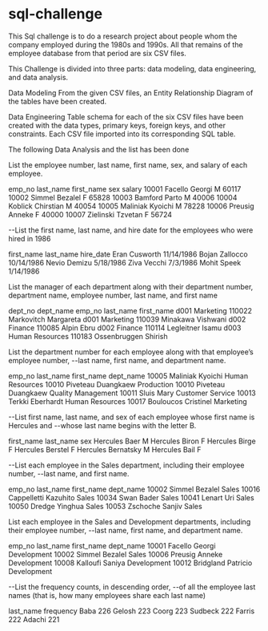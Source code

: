 # sql-challenge

This Sql challenge is to do a research project about people whom the company employed during the 1980s and 1990s. 
All that remains of the employee database from that period are six CSV files.


This Challenge is divided into three parts: data modeling, data engineering, and data analysis.

Data Modeling
From the given CSV files, an Entity Relationship Diagram of the tables have been created. 

Data Engineering
Table schema for each of the six CSV files have been created with the data types, primary keys, foreign keys, and other constraints.
Each CSV file imported into its corresponding SQL table.


The following Data Analysis and the list has been done

List the employee number, last name, first name, sex, and salary of each employee.

emp_no	last_name	first_name	sex	salary
10001		Facello	Georgi	M	60117
10002		Simmel	Bezalel	F	65828
10003		Bamford	Parto		M	40006
10004		Koblick	Chirstian	M	40054
10005		Maliniak	Kyoichi	M	78228
10006		Preusig	Anneke	F	40000
10007		Zielinski	Tzvetan	F	56724


--List the first name, last name, and hire date for the employees who were hired in 1986

first_name	last_name	hire_date
Eran		Cusworth	11/14/1986
Bojan		Zallocco	10/14/1986
Nevio		Demizu	5/18/1986
Ziva		Vecchi	7/3/1986
Mohit		Speek		1/14/1986

List the manager of each department along with their department number, department name,
employee number, last name, and first name 

dept_no	dept_name		emp_no	last_name		first_name
d001		Marketing		110022	Markovitch		Margareta
d001		Marketing		110039	Minakawa		Vishwani
d002		Finance		110085	Alpin			Ebru
d002		Finance		110114	Legleitner		Isamu
d003		Human Resources	110183	Ossenbruggen	Shirish

List the department number for each employee along with that employee’s employee number, 
--last name, first name, and department name.

emp_no	last_name	first_name	dept_name
10005		Maliniak	Kyoichi	Human Resources
10010		Piveteau	Duangkaew	Production
10010		Piveteau	Duangkaew	Quality Management
10011		Sluis		Mary		Customer Service
10013		Terkki	Eberhardt	Human Resources
10017		Bouloucos	Cristinel	Marketing

--List first name, last name, and sex of each employee whose first name is Hercules and 
--whose last name begins with the letter B.

first_name	last_name	sex
Hercules	Baer		M
Hercules	Biron		F
Hercules	Birge		F
Hercules	Berstel	F
Hercules	Bernatsky	M
Hercules	Bail		F

--List each employee in the Sales department, including their employee number, 
--last name, and first name.

emp_no	last_name	first_name	dept_name
10002		Simmel	Bezalel	Sales
10016		Cappelletti	Kazuhito	Sales
10034		Swan		Bader		Sales
10041		Lenart	Uri		Sales
10050		Dredge	Yinghua	Sales
10053		Zschoche	Sanjiv	Sales

List each employee in the Sales and Development departments, including their employee number, 
--last name, first name, and department name.

emp_no	last_name	first_name	dept_name
10001		Facello	Georgi	Development
10002		Simmel	Bezalel	Sales
10006		Preusig	Anneke	Development
10008		Kalloufi	Saniya	Development
10012		Bridgland	Patricio	Development


--List the frequency counts, in descending order, 
--of all the employee last names (that is, how many employees share each last name)

last_name	frequency
Baba		226
Gelosh	223
Coorg		223
Sudbeck	222
Farris	222
Adachi	221

